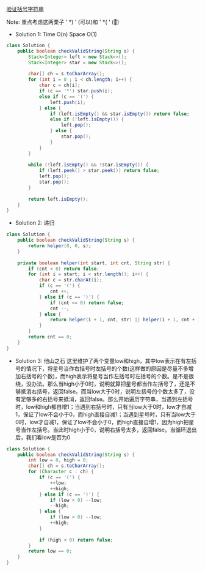 [验证括号字符串](https://leetcode.com/problems/valid-parenthesis-string/description/)

Note: 重点考虑这两栗子 ' *) ' (可以)和 ' *( ' (🚫)
- Solution 1: Time O(n) Space O(1)
```java
class Solution {
    public boolean checkValidString(String s) {
        Stack<Integer> left = new Stack<>();
        Stack<Integer> star = new Stack<>();
        
        char[] ch = s.toCharArray();
        for (int i = 0 ; i < ch.length; i++) {
            char c = ch[i];
            if (c == '*') star.push(i);
            else if (c == '(') {
                left.push(i);
            } else {
                if (left.isEmpty() && star.isEmpty()) return false;
                else if (!left.isEmpty()) {
                    left.pop();
                } else {
                    star.pop();
                }
            }
        }
        
        while (!left.isEmpty() && !star.isEmpty()) {
            if (left.peek() > star.peek()) return false;
            left.pop(); 
            star.pop();
        }
        
        return left.isEmpty();        
    }
}
```

- Solution 2: 递归
```java
class Solution {   
    public boolean checkValidString(String s) {
        return helper(0, 0, s);
    } 
    
    private boolean helper(int start, int cnt, String str) {
        if (cnt < 0) return false;
        for (int i = start; i < str.length(); i++) {
            char c = str.charAt(i);
            if (c == '(') {
                cnt ++;
            } else if (c == ')') {
                if (cnt <= 0) return false;
                cnt --;
            } else {
                return helper(i + 1, cnt, str) || helper(i + 1, cnt + 1, str) || helper(i + 1, cnt - 1, str);
            }
        }       
        return cnt == 0;
    }
}
```

- Solution 3: 他山之石
这里维护了两个变量low和high，其中low表示在有左括号的情况下，将星号当作右括号时左括号的个数(这样做的原因是尽量不多增加右括号的个数)，而high表示将星号当作左括号时左括号的个数。是不是很绕，没办法。那么当high小于0时，说明就算把星号都当作左括号了，还是不够抵消右括号，返回false。而当low大于0时，说明左括号的个数太多了，没有足够多的右括号来抵消，返回false。那么开始遍历字符串，当遇到左括号时，low和high都自增1；当遇到右括号时，只有当low大于0时，low才自减1，保证了low不会小于0，而high直接自减1；当遇到星号时，只有当low大于0时，low才自减1，保证了low不会小于0，而high直接自增1，因为high把星号当作左括号。当此时high小于0，说明右括号太多，返回false。当循环退出后，我们看low是否为0
```java
class Solution {   
    public boolean checkValidString(String s) {
        int low = 0, high = 0;
        char[] ch = s.toCharArray();
        for (Character c : ch) {
            if (c == '(') {
                ++low; 
                ++high;
            } else if (c == ')') {
                if (low > 0) --low;
                --high;
            } else {
                if (low > 0) --low;
                ++high;
            }
            
            if (high < 0) return false;
        }
        return low == 0;
    }     
}
```
